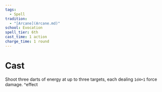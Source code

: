 ```yaml
---  
tags:  
  - Spell  
tradition:  
  - "[Arcane](Arcane.md)"  
school: Evocation  
spell_tier: 6th  
cast_time: 1 action  
charge_time: 1 round  
---  
```

# Cast  
  
Shoot three darts of energy at up to three targets, each dealing `1d4+1` force damage. ^effect